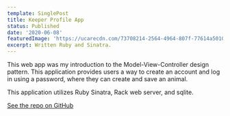 ```yaml
---
template: SinglePost
title: Keeper Profile App
status: Published
date: '2020-06-08'
featuredImage: 'https://ucarecdn.com/73708214-2564-4964-807f-77614a501057/'
excerpt: Written Ruby and Sinatra.
---
```

This web app was my introduction to the Model-View-Controller design pattern. This application provides users a way to create an account and log in using a password, where they can create and save an animal.

This application utilizes Ruby Sinatra, Rack web server, and sqlite.

[See the repo on GitHub](https://github.com/bigcatplichta/keeper-profile-application)
